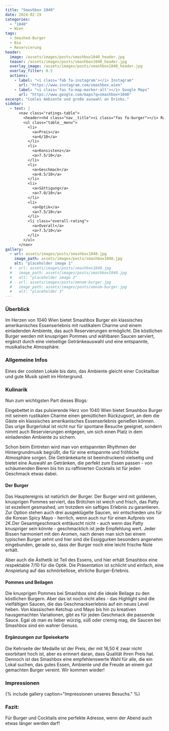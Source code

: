 ```yaml
---
title: "Smashbox 1040"
date: 2024-02-19
categories:
  - "1040"
  - Wien
tags:
  - Smashed-Burger
  - Bio
  - Reservierung
header:
  image: /assets/images/posts/smashbox1040_header.jpg
  teaser: /assets/images/posts/smashbox1040_header.jpg
  overlay_image: /assets/images/posts/smashbox1040_header.jpg
  overlay_filter: 0.5
  actions:
    - label: "<i class='fab fa-instagram'></i> Instagram"
      url: "https://www.instagram.com/smashbox.wien"
    - label: "<i class='fas fa-map-marker-alt'></i> Google Maps"
      url: "https://www.google.com/maps?q=smashbox+1040"
excerpt: "Cooles Ambiente und große auswahl an Drinks."
sidebar:
  - text: |
      <nav class="ratings-table">
        <header><h4 class="nav__title"><i class="fas fa-burger"></i> Ratings</h4></header>
        <ul class="table__menu">
          <li>
            <a>Preis</a>
            <a>6/10</a>
          </li>
          <li>
            <a>Konsistenz</a>
            <a>7.5/10</a>
          </li>
          <li>
            <a>Geschmack</a>
            <a>8.5/10</a>
          </li>
          <li>
            <a>Sättigung</a>
            <a>7.0/10</a>
          </li>
          <li>
            <a>Optik</a>
            <a>7.5/10</a>
          </li>
          <li class="overall-rating">
            <a>Overall</a>
            <a>7.5/10</a>
          </li>
        </ul>
      </nav>
gallery:
  - url: assets/images/posts/smashbox1040.jpg
    image_path: assets/images/posts/smashbox1040.jpg
    alt: "placeholder image 1"
  # - url: assets/images/posts/smashbox1040.jpg
  #   image_path: assets/images/posts/smashbox1040.jpg
  #   alt: "placeholder image 2"
  # - url: assets/images/posts/omnom-burger.jpg
  #   image_path: assets/images/posts/omnom-burger.jpg
  #   alt: "placeholder 3"
---
```


### Überblick
Im Herzen von 1040 Wien bietet Smashbox Burger ein klassisches amerikanisches Essenserlebnis mit rustikalem Charme und einem einladenden Ambiente, das auch Reservierungen ermöglicht. Die köstlichen Burger werden mit knusprigen Pommes und wählbaren Saucen serviert, ergänzt durch eine vielseitige Getränkeauswahl und eine entspannte, musikalische Atmosphäre.

### Allgemeine Infos
Eines der coolsten Lokale bis dato, das Ambiente gleicht einer Cocktailbar und gute Musik spielt im Hintergrund.

### Kulinarik
Nun zum wichtigsten Part dieses Blogs:

Eingebettet in das pulsierende Herz von 1040 Wien bietet Smashbox Burger mit seinem rustikalen Charme einen gemütlichen Rückzugsort, an dem die Gäste ein klassisches amerikanisches Essenserlebnis genießen können. Das urige Burgerlokal ist nicht nur für spontane Besuche geeignet, sondern nimmt auch Reservierungen entgegen, um sich einen Platz in dem einladenden Ambiente zu sichern.

Schon beim Eintreten wird man von entspannten Rhythmen der Hintergrundmusik begrüßt, die für eine entspannte und fröhliche Atmosphäre sorgen. Die Getränkekarte ist beeindruckend vielseitig und bietet eine Auswahl an Getränken, die perfekt zum Essen passen - von schäumenden Bieren bis hin zu raffinierten Cocktails ist für jeden Geschmack etwas dabei.

#### Der Burger
Das Hauptereignis ist natürlich der Burger. Der Burger wird mit goldenen, knusprigen Pommes serviert, das Brötchen ist weich und frisch, das Patty ist exzellent gesmashed, um trotzdem ein saftiges Erlebnis zu garantieren. Zur Option stehen auch drei ausgeklügelte Saucen, wir entschieden uns für die Korean Spicy Mayo - herrlich, wenn auch nur für einen Aufpreis von 2€.Der Gesamtgeschmack enttäuscht nicht - auch wenn das Patty knuspriger sein könnte - geschmacklich ist jede Empfehlung wert. Jeder Bissen harmoniert mit den Aromen, nach denen man sich bei einem typischen Burger sehnt und hier sind die Essiggurken besonders angenehm eingebunden, gerade so, dass der Burger noch eine leicht frische Note erhält.

Aber auch die Ästhetik ist Teil des Essens, und hier erhält Smashbox eine respektable 7/10 für die Optik. Die Präsentation ist schlicht und einfach, eine Anspielung auf das schnörkellose, ehrliche Burger-Erlebnis.

#### Pommes und Beilagen
Die knusprigen Pommes bei Smashbox sind die ideale Beilage zu den köstlichen Burgern. Aber das ist noch nicht alles - das Highlight sind die vielfältigen Saucen, die das Geschmackserlebnis auf ein neues Level heben. Von klassischen Ketchup und Mayo bis hin zu kreativen hausgemachten Variationen, gibt es für jeden Geschmack die passende Sauce. Egal ob man es lieber würzig, süß oder cremig mag, die Saucen bei Smashbox sind ein wahrer Genuss.

#### Ergänzungen zur Speisekarte
Die Kehrseite der Medaille ist der Preis, der mit 16,50 € zwar nicht exorbitant hoch ist, aber es erinnert daran, dass Qualität ihren Preis hat. Dennoch ist das Smashbox eine empfehlenswerte Wahl für alle, die ein Lokal suchen, das gutes Essen, Ambiente und die Freude an einem gut gemachten Burger vereint.
Wir kommen wieder!

### Impressionen
{% include gallery caption="Impressionen unseres Besuchs." %}

### Fazit:
Für Burger und Cocktails eine perfekte Adresse, wenn der Abend auch etwas länger werden darf!

